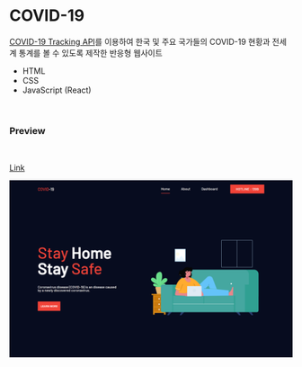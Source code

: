 # COVID-19

[COVID-19 Tracking API](https://rapidapi.com/slotixsro-slotixsro-default/api/covid-19-tracking)를 이용하여 한국 및 주요 국가들의 COVID-19 현황과 전세계 통계를 볼 수 있도록 제작한 반응형 웹사이트

- HTML
- CSS
- JavaScript (React)

<br>

### Preview
<br>

[Link](https://www.notion.so/Preview-COVID-19-Tracking-Web-f9d8cf1c1bcc4bd3b863d97d6116b105)

![](src/assets/preview.png)